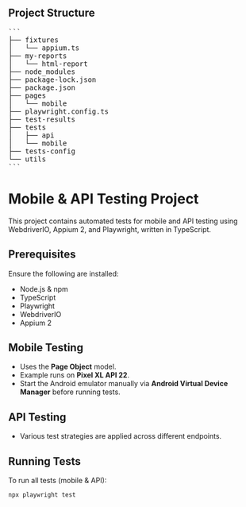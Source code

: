 ## Project Structure
<pre>
```
├── fixtures
│   └── appium.ts
├── my-reports
│   └── html-report
├── node_modules
├── package-lock.json
├── package.json
├── pages
│   └── mobile
├── playwright.config.ts
├── test-results
├── tests
│   ├── api
│   └── mobile
├── tests-config
└── utils
```
</pre>
# Mobile & API Testing Project

This project contains automated tests for mobile and API testing using WebdriverIO, Appium 2, and Playwright, written in TypeScript.

## Prerequisites

Ensure the following are installed:

- Node.js & npm  
- TypeScript  
- Playwright  
- WebdriverIO  
- Appium 2  

## Mobile Testing

- Uses the **Page Object** model.  
- Example runs on **Pixel XL API 22**.  
- Start the Android emulator manually via **Android Virtual Device Manager** before running tests.

## API Testing

- Various test strategies are applied across different endpoints.

## Running Tests

To run all tests (mobile & API):

```bash
npx playwright test
